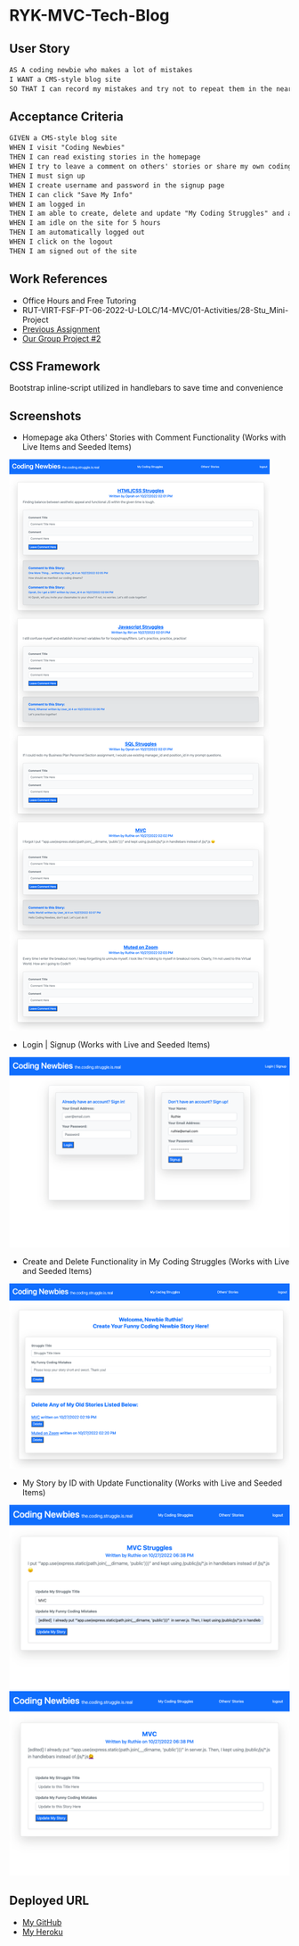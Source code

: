 # RYK-MVC-Tech-Blog

## User Story

```md
AS A coding newbie who makes a lot of mistakes
I WANT a CMS-style blog site
SO THAT I can record my mistakes and try not to repeat them in the near future and laugh with other coding newbies
```
## Acceptance Criteria

```md
GIVEN a CMS-style blog site
WHEN I visit "Coding Newbies"
THEN I can read existing stories in the homepage
WHEN I try to leave a comment on others' stories or share my own coding experience as a newbie
THEN I must sign up
WHEN I create username and password in the signup page
THEN I can click "Save My Info"
WHEN I am logged in
THEN I am able to create, delete and update "My Coding Struggles" and am able to leave comments on others' stories
WHEN I am idle on the site for 5 hours
THEN I am automatically logged out 
WHEN I click on the logout 
THEN I am signed out of the site
```
## Work References

* Office Hours and Free Tutoring
* RUT-VIRT-FSF-PT-06-2022-U-LOLC/14-MVC/01-Activities/28-Stu_Mini-Project
* [Previous Assignment](https://github.com/leanonruthie/ORM-Sequelize-Express-E-Commerce.git)
* [Our Group Project #2](https://enigmatic-gorge-61389.herokuapp.com/)

## CSS Framework
Bootstrap inline-script utilized in handlebars to save time and convenience

## Screenshots

* Homepage aka Others' Stories with Comment Functionality (Works with Live Items and Seeded Items)
<img src="./Assets/home.png"/>

* Login | Signup (Works with Live and Seeded Items)
<img src="./Assets/login.png"/>

* Create and Delete Functionality in My Coding Struggles (Works with Live and Seeded Items)
<img src="./Assets/mycodingstruggles.png"/>

* My Story by ID with Update Functionality (Works with Live and Seeded Items)
<img src="./Assets/beforeupdate.png"/>
<img src="./Assets/updated.png"/>

## Deployed URL

* [My GitHub](https://github.com/leanonruthie/RYK-MVC-Tech-Blog.git)
* [My Heroku](https://mysterious-basin-98274.herokuapp.com/)
